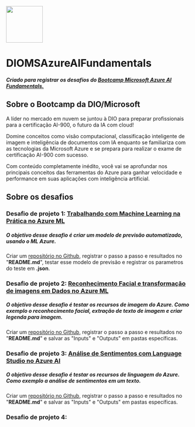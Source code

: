 <img src="https://hermes.dio.me/tracks/4d998d5c-36c1-497b-8da0-8db465c820eb.png" width="100" height="100">

# DIOMSAzureAIFundamentals

##### Criado para registrar os desafios do [Bootcamp Microsoft Azure AI Fundamentals.](https://web.dio.me/track/a088cda7-a37f-451a-b392-46fa7e6ddc55)

## Sobre o Bootcamp da DIO/Microsoft
A líder no mercado em nuvem se juntou à DIO para preparar profissionais para a certificação AI-900, o futuro da IA com cloud!

Domine conceitos como visão computacional, classificação inteligente de imagem e inteligência de documentos com IA enquanto se familiariza com as tecnologias da Microsoft Azure e se prepara para realizar o exame de certificação AI-900 com sucesso.

Com conteúdo completamente inédito, você vai se aprofundar nos principais conceitos das ferramentas do Azure para ganhar velocidade e performance em suas aplicações com inteligência artificial.

## Sobre os desafios

### Desafio de projeto 1: [Trabalhando com Machine Learning na Prática no Azure ML](https://web.dio.me/lab/trabalhando-com-machine-learning-na-pratica-no-azure-ml/learning/feb31f95-6d53-4317-8519-b455fee120fa)


##### O objetivo desse desafio é criar um modelo de previsão automatizado, usando o ML Azure.
Criar um [repositório no Github](https://github.com/alanenrick/DIOMSAzureAIFundamentals/tree/main/Desafio_1), registrar o passo a passo e resultados no "**README.md**", testar esse modelo de previsão e registrar os parametros do teste em **.json**.


### Desafio de projeto 2: [Reconhecimento Facial e transformação de imagens em Dados no Azure ML](https://web.dio.me/lab/reconhecimento-facial-com-azure-ml-transformando-imagens-em-dadosa-no-azure-ml/learning/b643df31-5345-4fb4-9be4-478fe43a93e4)


##### O objetivo desse desafio é testar os recursos de imagem do Azure. Como exemplo o reconhecimento facial, extração de texto de imagem e criar legenda para imagem.
Criar um [repositório no Github](https://github.com/alanenrick/DIOMSAzureAIFundamentals/tree/main/Desafio_2), registrar o passo a passo e resultados no "**README.md**" e salvar as "Inputs" e "Outputs" em pastas específicas.


### Desafio de projeto 3: [Análise de Sentimentos com Language Studio no Azure AI](https://web.dio.me/lab/analise-de-sentimentos-com-language-studio-no-azure-ai/learning/f6884c74-e7aa-4700-a84b-a3446e0b6d8d)


##### O objetivo desse desafio é testar os recursos de linguagem do Azure. Como exemplo a análise de sentimentos em um texto.
Criar um [repositório no Github](https://github.com/alanenrick/DIOMSAzureAIFundamentals/tree/main/Desafio_3), registrar o passo a passo e resultados no "**README.md**" e salvar as "Inputs" e "Outputs" em pastas específicas.


### Desafio de projeto 4:
